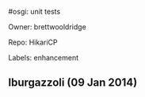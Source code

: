 #osgi: unit tests

Owner: brettwooldridge

Repo: HikariCP

Labels: enhancement 

## lburgazzoli (09 Jan 2014)



